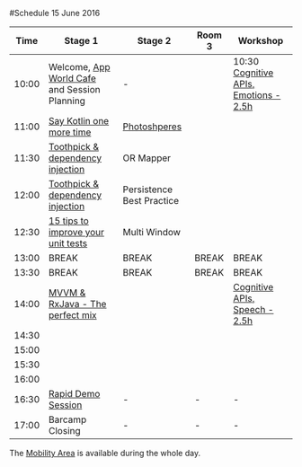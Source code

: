 #Schedule 15 June 2016

Time | Stage 1 | Stage 2 | Room 3 |  Workshop | 
-----|--------|---------|---------|---------
10:00  | Welcome, [App World Cafe](app_world_cafe.md) and Session Planning | - |  | 10:30 [Cognitive APIs, Emotions - 2.5h](microsoft_workshop1.md)
11:00  | [Say Kotlin one more time](sessions/kotlin.md)| [Photoshperes](sessions/photosphere_bodemann.md) | |  
11:30  | [Toothpick & dependency injection](sessions/toothpick.md)| OR Mapper | | 
12:00  | [Toothpick & dependency injection](sessions/toothpick.md)| Persistence Best Practice || 
12:30  | [15 tips to improve your unit tests](sessions/unit_tests.md)| Multi Window | |  
13:00  | BREAK     | BREAK | BREAK | BREAK 
13:30  | BREAK     | BREAK | BREAK | BREAK 
14:00  | [MVVM & RxJava - The perfect mix](mvvm.md)|  || [Cognitive APIs, Speech - 2.5h](microsoft_workshop2.md) 
14:30  | | | |  
15:00  | | | |
15:30  | | | |
16:00  | | | |
16:30  | [Rapid Demo Session](rapid_demos.md)| - | - | -  
17:00  | Barcamp Closing        | - | - | -

The [Mobility Area](area_mobility.md) is available during the whole day.
